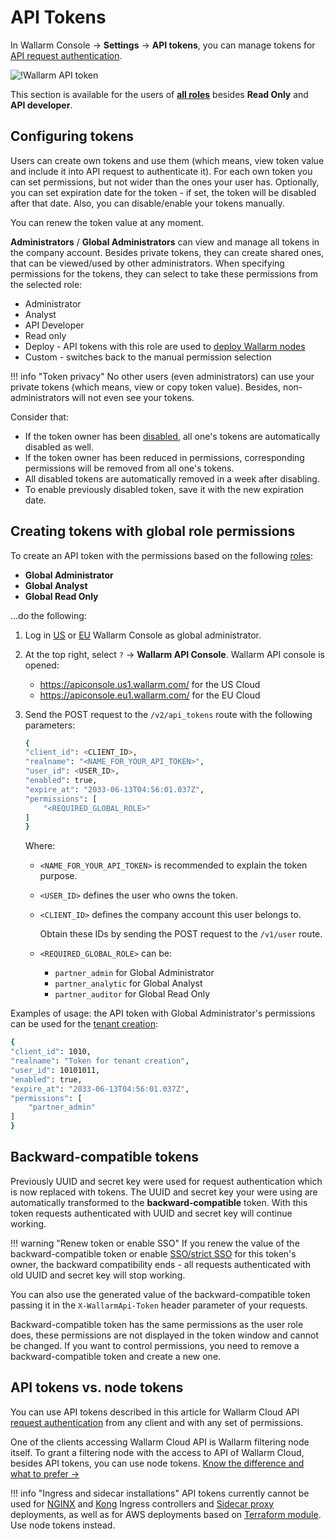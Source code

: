 [user-roles-article]:       ../../user-guides/settings/users.md#user-roles
[img-api-tokens-edit]:      ../../images/api-tokens-edit.png

# API Tokens

In Wallarm Console → **Settings** → **API tokens**, you can manage tokens for [API request authentication](../../api/overview.md).

![!Wallarm API token][img-api-tokens-edit]

This section is available for the users of **[all roles][user-roles-article]** besides **Read Only** and **API developer**.

## Configuring tokens

Users can create own tokens and use them (which means, view token value and include it into API request to authenticate it). For each own token you can set permissions, but not wider than the ones your user has. Optionally, you can set expiration date for the token - if set, the token will be disabled after that date. Also, you can disable/enable your tokens manually.

You can renew the token value at any moment.

**Administrators** / **Global Administrators** can view and manage all tokens in the company account. Besides private tokens, they can create shared ones, that can be viewed/used by other administrators. When specifying permissions for the tokens, they can select to take these permissions from the selected role:

* Administrator
* Analyst
* API Developer
* Read only
* Deploy - API tokens with this role are used to [deploy Wallarm nodes](../../user-guides/nodes/nodes.md#creating-a-node)
* Сustom - switches back to the  manual permission selection

!!! info "Token privacy"
    No other users (even administrators) can use your private tokens (which means, view or copy token value). Besides, non-administrators will not even see your tokens.

Consider that:

* If the token owner has been [disabled](../../user-guides/settings/users.md#disable-access-for-a-user), all one's tokens are automatically disabled as well.
* If the token owner has been reduced in permissions, corresponding permissions will be removed from all one's tokens.
* All disabled tokens are automatically removed in a week after disabling.
* To enable previously disabled token, save it with the new expiration date.

## Creating tokens with global role permissions

To create an API token with the permissions based on the following [roles](../../user-guides/settings/users.md#user-roles): 

* **Global Administrator**
* **Global Analyst**
* **Global Read Only** 

...do the following:

1. Log in [US](https://us1.my.wallarm.com/) or [EU](https://my.wallarm.com/) Wallarm Console as global administrator.
1. At the top right, select `?` → **Wallarm API Console**. Wallarm API console is opened:

    * https://apiconsole.us1.wallarm.com/ for the US Cloud
    * https://apiconsole.eu1.wallarm.com/ for the EU Cloud
 
1. Send the POST request to the `/v2/api_tokens` route with the following parameters:

    ```bash
    {
    "client_id": <CLIENT_ID>,
    "realname": "<NAME_FOR_YOUR_API_TOKEN>",
    "user_id": <USER_ID>,
    "enabled": true,
    "expire_at": "2033-06-13T04:56:01.037Z",
    "permissions": [
        "<REQUIRED_GLOBAL_ROLE>"
    ]
    }
    ```

    Where:

    * `<NAME_FOR_YOUR_API_TOKEN>` is recommended to explain the token purpose.
    * `<USER_ID>` defines the user who owns the token.
    * `<CLIENT_ID>` defines the company account this user belongs to.
    
        Obtain these IDs by sending the POST request to the `/v1/user` route.

    * `<REQUIRED_GLOBAL_ROLE>` can be:
        
        * `partner_admin` for Global Administrator
        * `partner_analytic` for Global Analyst
        * `partner_auditor` for Global Read Only

Examples of usage: the API token with Global Administrator's permissions can be used for the [tenant creation](../../installation/multi-tenant/configure-accounts.md#step-3-create-the-tenant-via-the-wallarm-api):

```bash
{
"client_id": 1010,
"realname": "Token for tenant creation",
"user_id": 10101011,
"enabled": true,
"expire_at": "2033-06-13T04:56:01.037Z",
"permissions": [
    "partner_admin"
]
}
```

## Backward-compatible tokens

Previously UUID and secret key were used for request authentication which is now replaced with tokens. The UUID and secret key your were using are automatically transformed to the **backward-compatible** token. With this token requests authenticated with UUID and secret key will continue working.

!!! warning "Renew token or enable SSO"
    If you renew the value of the backward-compatible token or enable [SSO/strict SSO](../../admin-en/configuration-guides/sso/employ-user-auth.md) for this token's owner, the backward compatibility ends - all requests authenticated with old UUID and secret key will stop working.

You can also use the generated value of the backward-compatible token passing it in the `X-WallarmApi-Token` header parameter of your requests.

Backward-compatible token has the same permissions as the user role does, these permissions are not displayed in the token window and cannot be changed. If you want to control permissions, you need to remove a backward-compatible token and create a new one.

## API tokens vs. node tokens

You can use API tokens described in this article for Wallarm Cloud API [request authentication](../../api/overview.md) from any client and with any set of permissions.

One of the clients accessing Wallarm Cloud API is Wallarm filtering node itself. To grant a filtering node with the access to API of Wallarm Cloud, besides API tokens, you can use node tokens. [Know the difference and what to prefer →](../../user-guides/nodes/nodes.md#api-and-node-tokens-for-node-creation)

!!! info "Ingress and sidecar installations"
    API tokens currently cannot be used for [NGINX](../../admin-en/installation-kubernetes-en.md) and [Kong](../../installation/kubernetes/kong-ingress-controller/deployment.md) Ingress controllers and [Sidecar proxy](../../installation/kubernetes/sidecar-proxy/deployment.md) deployments, as well as for AWS deployments based on [Terraform module](../../installation/cloud-platforms/aws/terraform-module/overview.md). Use node tokens instead.
